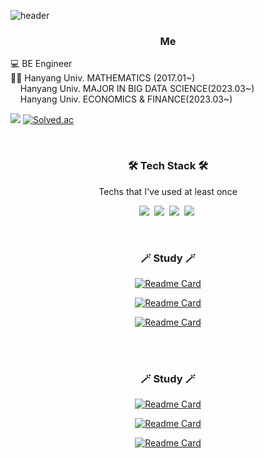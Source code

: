 ![header](https://capsule-render.vercel.app/api?type=cylinder&color=gradient&height=300&section=header%20render&fontSize=90&text=KangminLee)
 
<h3 align="center"> Me </h3>
<p align="center">

💻 BE Engineer   
👩‍🎓 Hanyang Univ. MATHEMATICS (2017.01~)  
&nbsp; &nbsp;  Hanyang Univ. MAJOR IN BIG DATA SCIENCE(2023.03~)  
&nbsp; &nbsp;  Hanyang Univ. ECONOMICS & FINANCE(2023.03~)
   
<a href="mailto:ryutot1@naver.com"><img src="https://img.shields.io/badge/Gmail-d14836?style=flat-square&logo=Gmail&logoColor=white&link=ryutot1@naver.com"/></a>
[![Solved.ac](http://mazassumnida.wtf/api/mini/generate_badge?boj=qutxzzz297)](https://solved.ac/profile/qutxzzz297)


</p>
<br>

<h3 align="center">🛠 Tech Stack 🛠</h3>

<p align="center"> Techs that I've used at least once </p>

<p align="center">
  <img src="https://img.shields.io/badge/Python-3766AB?style=flat-square&logo=Python&logoColor=white"/></a>&nbsp 
  <img src="https://img.shields.io/badge/C++-00599C?style=flat-square&logo=C%2B%2B&logoColor=white"/></a>&nbsp 
  <img src="https://img.shields.io/badge/-SAS-lightgrey"/></a>&nbsp 
  <img src="https://img.shields.io/badge/-MATLAB-blue"/></a>&nbsp
</p>

<br>

<h3 align="center">🪄 Study 🪄</h3>

<div align="center" style="text-align:center">

[![Readme Card](https://github-readme-stats.vercel.app/api/pin/?username=km0313&repo=study&show_owner=true)](https://github.com/km0313/study)
 
[![Readme Card](https://github-readme-stats.vercel.app/api/pin/?username=km0313&repo=quantopian&show_owner=true)](https://github.com/km0313/quantopian)
 
[![Readme Card](https://github-readme-stats.vercel.app/api/pin/?username=km0313&repo=Beakjoon&show_owner=true)](https://github.com/km0313/Beakjoon)

</div>
  
<br>
<br>

<h3 align="center">🪄 Study 🪄</h3>

<div align="center" style="text-align:center">

[![Readme Card](https://github-readme-stats.vercel.app/api/pin/?username=km0313&repo=study&show_owner=true)](https://github.com/km0313/study)
 
[![Readme Card](https://github-readme-stats.vercel.app/api/pin/?username=km0313&repo=quantopian&show_owner=true)](https://github.com/km0313/quantopian)
 
[![Readme Card](https://github-readme-stats.vercel.app/api/pin/?username=km0313&repo=Beakjoon&show_owner=true)](https://github.com/km0313/Beakjoon)

</div>
  
<br>
